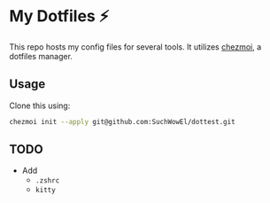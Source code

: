 # My Dotfiles ⚡

This repo hosts my config files for several tools. It utilizes
[chezmoi](https://github.com/twpayne/chezmoi), a dotfiles manager.

## Usage

Clone this using:

```bash
chezmoi init --apply git@github.com:SuchWowEl/dottest.git
```

## TODO

- Add
  - `.zshrc`
  - `kitty`
